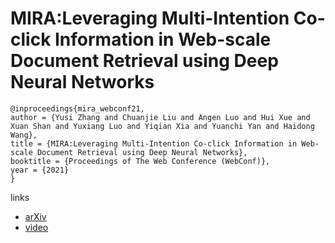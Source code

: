 # MIRA:Leveraging Multi-Intention Co-click Information in Web-scale Document Retrieval using Deep Neural Networks

```
@inproceedings{mira_webconf21,
author = {Yusi Zhang and Chuanjie Liu and Angen Luo and Hui Xue and Xuan Shan and Yuxiang Luo and Yiqian Xia and Yuanchi Yan and Haidong Wang},
title = {MIRA:Leveraging Multi-Intention Co-click Information in Web-scale Document Retrieval using Deep Neural Networks},
booktitle = {Proceedings of The Web Conference (WebConf)},
year = {2021}
}
```

links
- [arXiv](https://arxiv.org/abs/2007.01510)
- [video](https://www.youtube.com/watch?v=DEjWbuYAhyo)
